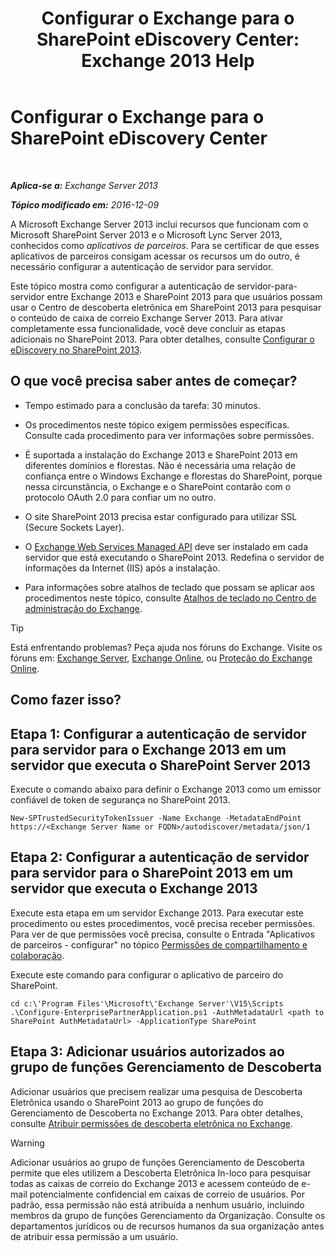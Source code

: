 ﻿---
title: 'Configurar o Exchange para o SharePoint eDiscovery Center: Exchange 2013 Help'
TOCTitle: Configurar o Exchange para o SharePoint eDiscovery Center
ms:assetid: 795c1a3b-295c-4ee5-ade9-52cf3fda3f19
ms:mtpsurl: https://technet.microsoft.com/pt-br/library/JJ218665(v=EXCHG.150)
ms:contentKeyID: 50485972
ms.date: 05/22/2018
mtps_version: v=EXCHG.150
ms.translationtype: MT
---

# Configurar o Exchange para o SharePoint eDiscovery Center

 

_**Aplica-se a:** Exchange Server 2013_

_**Tópico modificado em:** 2016-12-09_

A Microsoft Exchange Server 2013 inclui recursos que funcionam com o Microsoft SharePoint Server 2013 e o Microsoft Lync Server 2013, conhecidos como *aplicativos de parceiros*. Para se certificar de que esses aplicativos de parceiros consigam acessar os recursos um do outro, é necessário configurar a autenticação de servidor para servidor.

Este tópico mostra como configurar a autenticação de servidor-para-servidor entre Exchange 2013 e SharePoint 2013 para que usuários possam usar o Centro de descoberta eletrônica em SharePoint 2013 para pesquisar o conteúdo de caixa de correio Exchange Server 2013. Para ativar completamente essa funcionalidade, você deve concluir as etapas adicionais no SharePoint 2013. Para obter detalhes, consulte [Configurar o eDiscovery no SharePoint 2013](https://go.microsoft.com/fwlink/?linkid=257727).

## O que você precisa saber antes de começar?

  - Tempo estimado para a conclusão da tarefa: 30 minutos.

  - Os procedimentos neste tópico exigem permissões específicas. Consulte cada procedimento para ver informações sobre permissões.

  - É suportada a instalação do Exchange 2013 e SharePoint 2013 em diferentes domínios e florestas. Não é necessária uma relação de confiança entre o Windows Exchange e florestas do SharePoint, porque nessa circunstância, o Exchange e o SharePoint contarão com o protocolo OAuth 2.0 para confiar um no outro.

  - O site SharePoint 2013 precisa estar configurado para utilizar SSL (Secure Sockets Layer).

  - O [Exchange Web Services Managed API](https://go.microsoft.com/fwlink/?linkid=257726) deve ser instalado em cada servidor que está executando o SharePoint 2013. Redefina o servidor de informações da Internet (IIS) após a instalação.

  - Para informações sobre atalhos de teclado que possam se aplicar aos procedimentos neste tópico, consulte [Atalhos de teclado no Centro de administração do Exchange](keyboard-shortcuts-in-the-exchange-admin-center-exchange-online-protection-help.md).


> [!TIP]
> Está enfrentando problemas? Peça ajuda nos fóruns do Exchange. Visite os fóruns em: <A href="https://go.microsoft.com/fwlink/p/?linkid=60612">Exchange Server</A>, <A href="https://go.microsoft.com/fwlink/p/?linkid=267542">Exchange Online</A>, ou <A href="https://go.microsoft.com/fwlink/p/?linkid=285351">Proteção do Exchange Online</A>.



## Como fazer isso?

## Etapa 1: Configurar a autenticação de servidor para servidor para o Exchange 2013 em um servidor que executa o SharePoint Server 2013

Execute o comando abaixo para definir o Exchange 2013 como um emissor confiável de token de segurança no SharePoint 2013.

    New-SPTrustedSecurityTokenIssuer -Name Exchange -MetadataEndPoint https://<Exchange Server Name or FQDN>/autodiscover/metadata/json/1

## Etapa 2: Configurar a autenticação de servidor para servidor para o SharePoint 2013 em um servidor que executa o Exchange 2013

Execute esta etapa em um servidor Exchange 2013. Para executar este procedimento ou estes procedimentos, você precisa receber permissões. Para ver de que permissões você precisa, consulte o Entrada "Aplicativos de parceiros - configurar" no tópico [Permissões de compartilhamento e colaboração](sharing-and-collaboration-permissions-exchange-2013-help.md).

Execute este comando para configurar o aplicativo de parceiro do SharePoint.

    cd c:\'Program Files'\Microsoft\'Exchange Server'\V15\Scripts
    .\Configure-EnterprisePartnerApplication.ps1 -AuthMetadataUrl <path to SharePoint AuthMetadataUrl> -ApplicationType SharePoint

## Etapa 3: Adicionar usuários autorizados ao grupo de funções Gerenciamento de Descoberta

Adicionar usuários que precisem realizar uma pesquisa de Descoberta Eletrônica usando o SharePoint 2013 ao grupo de funções do Gerenciamento de Descoberta no Exchange 2013. Para obter detalhes, consulte [Atribuir permissões de descoberta eletrônica no Exchange](assign-ediscovery-permissions-in-exchange-exchange-2013-help.md).


> [!WARNING]
> Adicionar usuários ao grupo de funções Gerenciamento de Descoberta permite que eles utilizem a Descoberta Eletrônica In-loco para pesquisar todas as caixas de correio do Exchange 2013 e acessem conteúdo de e-mail potencialmente confidencial em caixas de correio de usuários. Por padrão, essa permissão não está atribuída a nenhum usuário, incluindo membros da grupo de funções Gerenciamento da Organização. Consulte os departamentos jurídicos ou de recursos humanos da sua organização antes de atribuir essa permissão a um usuário.


